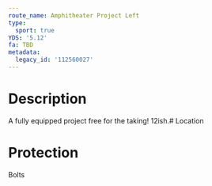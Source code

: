 ```yaml
---
route_name: Amphitheater Project Left
type:
  sport: true
YDS: '5.12'
fa: TBD
metadata:
  legacy_id: '112560027'
---
```

# Description
A fully equipped project free for the taking!  12ish.# Location
# Protection
Bolts